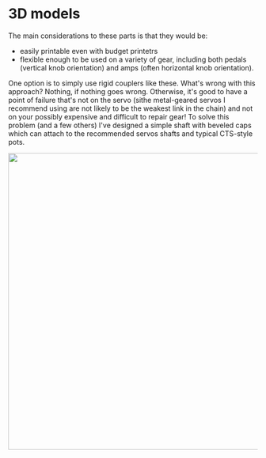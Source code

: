 # 3D models

The main considerations to these parts is that they would be:
- easily printable even with budget printetrs
- flexible enough to be used on a variety of gear, including both pedals (vertical knob orientation) and amps (often horizontal knob orientation).

One option is to simply use rigid couplers like these.  What's wrong with this approach?  Nothing, if nothing goes wrong.  Otherwise, it's good to have a point of failure that's not on the servo (sithe metal-geared servos I recommend using are not likely to be the weakest link in the chain) and not on your possibly expensive and difficult to repair gear!  To solve this problem (and a few others) I've designed a simple shaft with beveled caps which can attach to the recommended servos shafts and typical CTS-style pots.


<img src="https://github.com/narad/robo-knob/blob/main/models/images/rails.png?raw=true" width="600">

